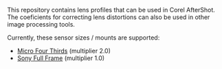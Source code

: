 This repository contains lens profiles that can be used in Corel AfterShot.
The coeficients for correcting lens distortions can also be used in other image processing tools.

Currently, these sensor sizes / mounts are supported:

* [Micro Four Thirds](lenses-microfourthirds.md) (multiplier 2.0)
* [Sony Full Frame](lenses-sonyemount.md) (multiplier 1.0)
